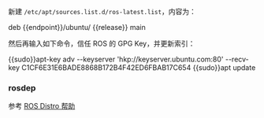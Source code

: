 新建 `/etc/apt/sources.list.d/ros-latest.list`，内容为：

<tmpl z-input="release" z-path="/etc/apt/sources.list.d/ros-latest.list">
deb {{endpoint}}/ubuntu/ {{release}} main
</tmpl>

然后再输入如下命令，信任 ROS 的 GPG Key，并更新索引：

<tmpl z-lang="bash">
{{sudo}}apt-key adv --keyserver 'hkp://keyserver.ubuntu.com:80' --recv-key C1CF6E31E6BADE8868B172B4F42ED6FBAB17C654
{{sudo}}apt update
</tmpl>

### rosdep

参考 [ROS Distro 帮助](../rosdistro/)
